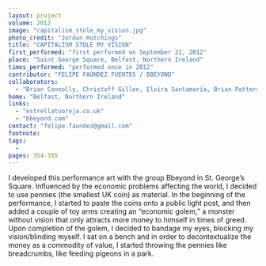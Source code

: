 ```yaml
---
layout: project
volume: 2012
image: "capitalism_stole_my_vision.jpg"
photo_credit: "Jordan Hutchings"
title: "CAPITALISM STOLE MY VISION"
first_performed: "first performed on September 21, 2012"
place: "Saint George Square, Belfast, Northern Ireland"
times_performed: "performed once in 2012"
contributor: "FELIPE FAÚNDEZ FUENTES / BBEYOND"
collaborators: 
  - "Brian Connolly, Christoff Gillen, Elvira Santamaría, Brian Patterson, Amy Brooks"
home: "Belfast, Northern Ireland"
links: 
  - "estrellatuoreja.co.uk"
  - "bbeyond.com"
contact: "felipe.faundez@gmail.com"
footnote: 
tags: 
  - 
pages: 354-355
---
```


 I developed this performance art with the group Bbeyond in St. George’s Square. Influenced by the economic problems affecting the world, I decided to use pennies (the smallest UK coin) as material. In the beginning of the performance, I started to paste the coins onto a public light post, and then added a couple of toy arms creating an “economic golem,” a monster without vision that only attracts more money to himself in times of greed. Upon completion of the golem, I decided to bandage my eyes, blocking my vision/blinding myself. I sat on a bench and in order to decontextualize the money as a commodity of value, I started throwing the pennies like breadcrumbs, like feeding pigeons in a park. 
